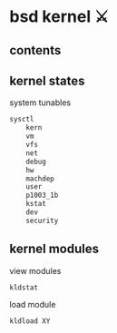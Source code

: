 <!-- omit in toc -->
# bsd kernel ⚔️

<!-- omit in toc -->
## contents

## kernel states

system tunables

```sh
sysctl
    kern
    vm
    vfs 
    net
    debug
    hw
    machdep
    user
    p1003_1b
    kstat
    dev
    security
```  

## kernel modules

view modules

```sh
kldstat
```

load module

```sh
kldload XY
```
